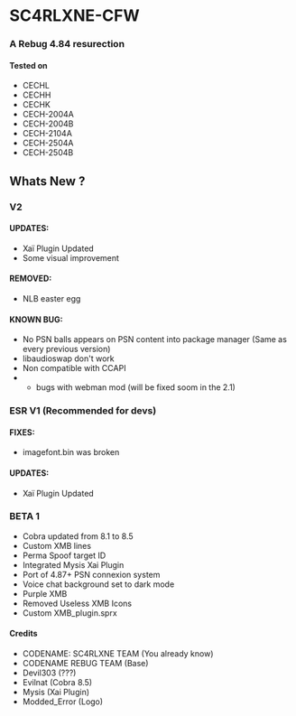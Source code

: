 # SC4RLXNE-CFW
### A Rebug 4.84 resurection
#### Tested on
* CECHL
* CECHH
* CECHK
* CECH-2004A
* CECH-2004B
* CECH-2104A
* CECH-2504A
* CECH-2504B
## Whats New ?

 ### V2
#### UPDATES:
  * Xaï Plugin Updated
  * Some visual improvement
  
 #### REMOVED:
 * NLB easter egg
 
#### KNOWN BUG:
  * No PSN balls appears on PSN content into package manager (Same as every previous version)
  * libaudioswap don't work
  * Non compatible with CCAPI
  * * bugs with webman mod (will be fixed soom  in the 2.1)
      
  ### ESR V1 (Recommended for devs)
  #### FIXES:
  * imagefont.bin was broken
  #### UPDATES:
  * Xaï Plugin Updated

  ### BETA 1
  * Cobra updated from 8.1 to 8.5
  * Custom XMB lines
  * Perma Spoof target ID
  * Integrated Mysis Xai Plugin
  * Port of 4.87+ PSN connexion system
  * Voice chat background set to dark mode
  * Purple XMB
  * Removed Useless XMB Icons
  * Custom XMB_plugin.sprx

#### Credits
* CODENAME: SC4RLXNE TEAM (You already know)
* CODENAME REBUG TEAM (Base)
* Devil303 (???)
* Evilnat (Cobra 8.5)
* Mysis (Xai Plugin)
* Modded_Error (Logo)
